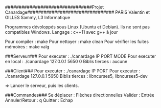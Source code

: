 ################################Projet Canardage################################
PARIS Valentin et GILLES Sammy, L3 Informatique

Programmes dévoloppés sous Linux (Ubuntu et Debian). Ils ne sont pas
compatibles Windows.
Langage : c++11 avec g++ à jour


Pour compiler : make
Pour nettoyer : make clean
Pour vérifier les fuites mémoires : make valg


###Serveur###
Pour executer   : ./canardage IP PORT MODE
Pour executer en local  : ./canardage 127.0.0.1 5650 0
Biblis tierces  : aucune

###Client###
Pour executer   : ./canardage IP PORT
Pour executer   : ./canardage 127.0.0.1 5650
Biblis tierces  : libncurses5, libncurses5-dev

=> Lancer le serveur, puis les clients.

###Commandes###
Se déplacer     : Flèches directionnelles
Valider         : Entrée
Annuler/Retour  : q
Quitter         : Echap

